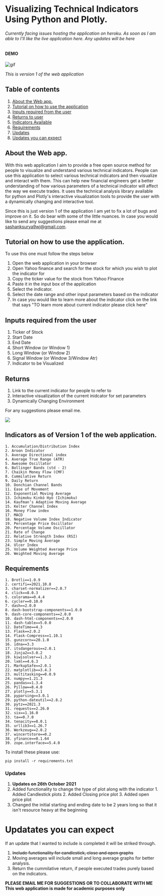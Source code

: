 # Visualizing Technical Indicators Using Python and Plotly.

###### Currently facing issues hosting the application on heroku. As soon as I am able to I'll like the live application here. Any updates will be here
#### DEMO


![gif](assets/TECH-ANALYSIS-DEMO.gif)

*This is version 1 of the web application*
## Table of contents
1. [About the Web app.](#About-the-Web-app.)
2. [Tutorial on how to use the application](#Tutorial-on-how-to-use-the-application)
3. [Inputs required from the user](#Inputs-required-from-the-user)
4. [Returns to user](#Returns)
5. [Indicators Available](#Indicators-as-of-Version-1-of-the-web-application.)
6. [Requirements](#Requirements)
7. [Updates](#Updates)
8. [Updates you can expect](#Updatates-you-can-expect)


## About the Web app. 

With this web application I aim to provide a free open source method for people to visualize and understand various technical indicators. 
People can use this application to select various technical indicators and then visualize and interact with them. This can help new financial engineers get a better understanding of how various parameters of a technical indicator will affect the way we execute trades. It uses the technical analysis library available for python and Plotly's interactive visualization tools to provide the user with a dynamically changing and interactive tool. 

Since this is just version 1 of the application I am yet to fix a lot of bugs and improve on it. So do bear with some of the little nuances. In case you would like to send any suggestions please email me at [sashanksurya9wj@gmail.com](sashanksurya9wj@gmail.com).



## Tutorial on how to use the application.
To use this one must follow the steps below
1. Open the web application in your browser
2. Open Yahoo finance and search for the stock for which you wish to plot the indicator for
3. Copy the ticker value for the stock from Yahoo FInance
4. Paste it in the input box of the application
5. Select the indicator.
6. Select the date range and other input parameters based on the indicator
7. In case you would like to learn more about the indicator click on the link that says "TO learn more about current indicator please click here"

## Inputs required from the user
1. Ticker of Stock
2. Start Date
3. End Date
4. Short Window (or Window 1)
5. Long Window (or Window 2)
6. Signal Window (or Window 3/Window Atr)
7. Indicator to be Visualized

## Returns
1. Link to the current indicator for people to refer to
2. Interactive visualization of the current inidcator for set parameters
3. Dynamically Changing Environment


For any suggestions please email me. 

![](https://www.investopedia.com/thmb/d6VF2gfx_W0UZC77q8RTZKFDsRc=/3711x2087/smart/filters:no_upscale()/dotdash_Final_Technical_Analysis_Strategies_for_Beginners_Sep_2020-01-2fd259fdcac044dd824d1b565e53b4e6.jpg)

## Indicators as of Version 1 of the web application. 
```
1. Accumulation/Distribution Index
2. Aroon Indicator
3. Average Directional index
4. Average True Range (ATR)
5. Awesome Oscillator
6. Bollinger Bands (std - 2)
7. Chaikin Money Flow (CMF)
8. Cummilative Return
9. Daily Return
10. Donchian Channel Bands
11. Ease of Movement
12. Exponential Moving Average
13. Ichimoku Kinkō Hyō (Ichimoku)
14. Kaufman’s Adaptive Moving Average
15. Kelter Channel Index
16. Money Flow index
17. MACD
18. Negative Volume Index Indicator
19. Percentage Price Oscillator
20. Percentage Volume Oscillator
21. Rate of Change
22. Relative Strength Index (RSI)
23. Simple Moving Average
24. Ulcer Index
25. Volume Weighted Average Price
26. Weighted Moving Average
```

## Requirements
```
1. Brotli==1.0.9
2. certifi==2021.10.8
3. charset-normalizer==2.0.7
4. click==8.0.3
5. colorama==0.4.4
6. cycler==0.10.0
7. dash==2.0.0
8. dash-bootstrap-components==1.0.0
9. dash-core-components==2.0.0
10. dash-html-components==2.0.0
11. dash-table==5.0.0
12. DateTime==4.3
13. Flask==2.0.2
14. Flask-Compress==1.10.1
15. gunzcorn==20.1.0
16. idna==3.3
17. itsdangerous==2.0.1
18. Jinja2==3.0.2
19. kiwisolver==1.3.2
20. lxml==4.6.3
21. MarkupSafe==2.0.1
22. matplotlib==3.4.3
23. multitasking==0.0.9
24. numpy==1.21.3
25. pandas==1.3.4
26. Pillow==8.4.0
27. plotly==5.3.1
28. pyparsing==3.0.1
29. python-dateutil==2.8.2
30. pytz==2021.3
31. requests==2.26.0
32. six==1.16.0
33. ta==0.7.0
34. tenacity==8.0.1
35. urllib3==1.26.7
36. Werkzeug==2.0.2
37. wincertstore==0.2
38. yfinance==0.1.64
39. zope.interface==5.4.0
```

To install these please use: 

`pip install -r requirements.txt`


### Updates
1. **Updates on 26th October 2021**
  1. Added functionality to change the type of plot along with the indicator
    1. Added Candlestick plots
    2. Added Closing price plot
    3. Added open price plot
  2. Changed the initial starting and ending date to be 2 years long so that it isn't resource heavy at the beginning


# Updatates you can expect 
If an update that I wanted to include is completed it will be striked through. 
1. ~~Include functionality for candlestick, close and open graphs~~
2. Moving averages will include small and long average graphs for better analysis. 
3. Return the cummilative return, if people executed trades purely based on the indicators.

**PLEASE EMAIL ME FOR SUGGESTIONS OR TO COLLABORATE WITH ME**
**This web application is made for academic purposes only**


